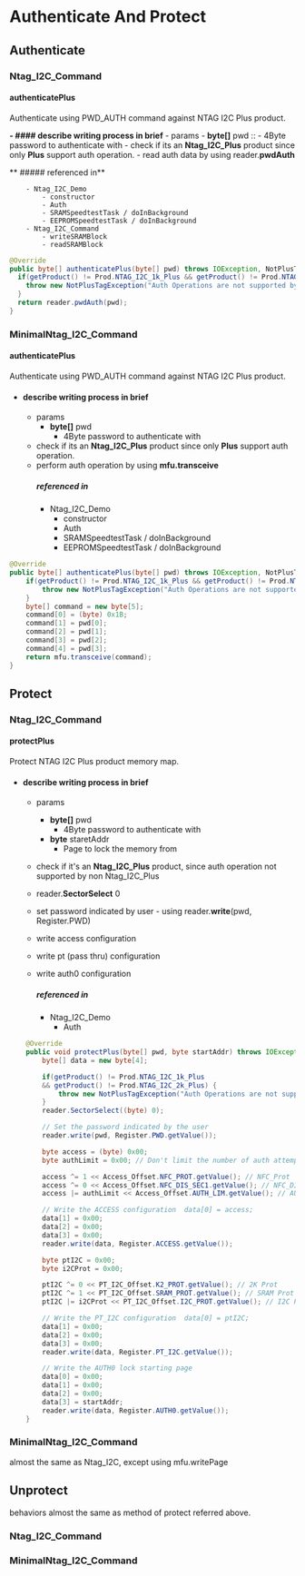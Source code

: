 


# Authenticate And Protect

## Authenticate
### Ntag_I2C_Command
#### authenticatePlus
Authenticate using PWD_AUTH command against NTAG I2C Plus product.

**- #### describe writing process in brief**
	- params
		- **byte[]** pwd ::
			- 4Byte password to authenticate with
	- check if its an **Ntag_I2C_Plus** product since only **Plus** support auth operation.
	- read auth data by using reader.**pwdAuth**

**		##### referenced in**

		- Ntag_I2C_Demo
			- constructor
			- Auth
			- SRAMSpeedtestTask / doInBackground
			- EEPROMSpeedtestTask / doInBackground
		- Ntag_I2C_Command  
			- writeSRAMBlock
			- readSRAMBlock
```java
@Override  
public byte[] authenticatePlus(byte[] pwd) throws IOException, NotPlusTagException {  
  if(getProduct() != Prod.NTAG_I2C_1k_Plus && getProduct() != Prod.NTAG_I2C_2k_Plus) {  
    throw new NotPlusTagException("Auth Operations are not supported by non NTAG I2C PLUS products");  
  }  
  return reader.pwdAuth(pwd);  
}
```
### MinimalNtag_I2C_Command
#### authenticatePlus
Authenticate using PWD_AUTH command against NTAG I2C Plus product.
- #### describe writing process in brief
	- params
		- **byte[]** pwd
			- 4Byte password to authenticate with
	- check if its an **Ntag_I2C_Plus** product since only **Plus** support auth operation.
	- perform auth operation by using **mfu.transceive**
		##### referenced in
		- Ntag_I2C_Demo
			- constructor
			- Auth
			- SRAMSpeedtestTask / doInBackground
			- EEPROMSpeedtestTask / doInBackground
		
```java
@Override  
public byte[] authenticatePlus(byte[] pwd) throws IOException, NotPlusTagException {  
	if(getProduct() != Prod.NTAG_I2C_1k_Plus && getProduct() != Prod.NTAG_I2C_2k_Plus) {  
		throw new NotPlusTagException("Auth Operations are not supported by non NTAG I2C PLUS products");  
	}  
	byte[] command = new byte[5];  
	command[0] = (byte) 0x1B;  
	command[1] = pwd[0];  
	command[2] = pwd[1];  
	command[3] = pwd[2];  
	command[4] = pwd[3];  
	return mfu.transceive(command);  
}
```

## Protect
### Ntag_I2C_Command
#### protectPlus
Protect NTAG I2C Plus product memory map.
- #### describe writing process in brief
	- params
		- **byte[]** pwd
			- 4Byte password to authenticate with
		- **byte** staretAddr
			- Page to lock the memory from
	- check if it's an **Ntag_I2C_Plus** product, since auth operation not supported by non Ntag_I2C_Plus 
	- reader.**SectorSelect** 0
	- set password indicated by user - using reader.**write**(pwd, Register.PWD)
	- write access configuration
	- write pt (pass thru) configuration
	- write auth0 configuration
	
		##### referenced in
		- Ntag_I2C_Demo
			- Auth
```java
	@Override  
	public void protectPlus(byte[] pwd, byte startAddr) throws IOException, FormatException, NotPlusTagException {  
		byte[] data = new byte[4];  

		if(getProduct() != Prod.NTAG_I2C_1k_Plus 
		&& getProduct() != Prod.NTAG_I2C_2k_Plus) {  
			throw new NotPlusTagException("Auth Operations are not supported by non NTAG I2C PLUS products");  
		}  
		reader.SectorSelect((byte) 0);  

		// Set the password indicated by the user  
		reader.write(pwd, Register.PWD.getValue());  

		byte access = (byte) 0x00;  
		byte authLimit = 0x00; // Don't limit the number of auth attempts  

		access ^= 1 << Access_Offset.NFC_PROT.getValue(); // NFC_Prot  
		access ^= 0 << Access_Offset.NFC_DIS_SEC1.getValue(); // NFC_DIS_SEC1  
		access |= authLimit << Access_Offset.AUTH_LIM.getValue(); // AUTHLIM  

		// Write the ACCESS configuration  data[0] = access;  
		data[1] = 0x00;  
		data[2] = 0x00;  
		data[3] = 0x00;  
		reader.write(data, Register.ACCESS.getValue());  

		byte ptI2C = 0x00;  
		byte i2CProt = 0x00;  

		ptI2C ^= 0 << PT_I2C_Offset.K2_PROT.getValue(); // 2K Prot  
		ptI2C ^= 1 << PT_I2C_Offset.SRAM_PROT.getValue(); // SRAM Prot  
		ptI2C |= i2CProt << PT_I2C_Offset.I2C_PROT.getValue(); // I2C Prot  

		// Write the PT_I2C configuration  data[0] = ptI2C;  
		data[1] = 0x00;  
		data[2] = 0x00;  
		data[3] = 0x00;  
		reader.write(data, Register.PT_I2C.getValue());  

		// Write the AUTH0 lock starting page  
		data[0] = 0x00;  
		data[1] = 0x00;  
		data[2] = 0x00;  
		data[3] = startAddr;  
		reader.write(data, Register.AUTH0.getValue());  
	}
```

### MinimalNtag_I2C_Command
almost the same as Ntag_I2C, except using mfu.writePage


## Unprotect
behaviors almost the same as method of protect referred above.

### Ntag_I2C_Command
### MinimalNtag_I2C_Command
<!--stackedit_data:
eyJoaXN0b3J5IjpbLTEwNTg0ODY2NjMsLTQzNDkzMTcwOF19
-->
